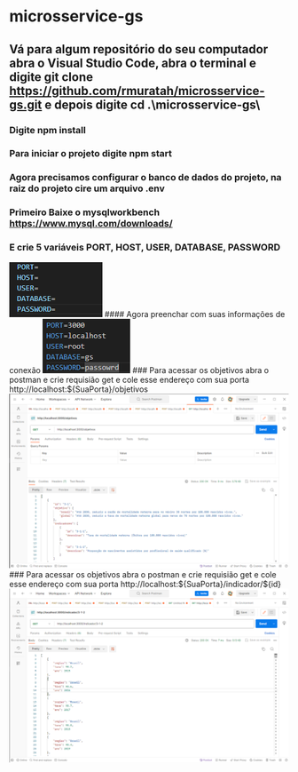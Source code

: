 # microsservice-gs
## Vá para algum repositório do seu computador abra o Visual Studio Code, abra o terminal e digite git clone https://github.com/rmuratah/microsservice-gs.git e depois digite cd .\microsservice-gs\
### Digite npm install
### Para iniciar o projeto digite npm start
### Agora precisamos configurar o banco de dados do projeto, na raiz do projeto cire um arquivo .env
### Primeiro Baixe o mysqlworkbench https://www.mysql.com/downloads/
### E crie 5 variáveis PORT, HOST, USER, DATABASE, PASSWORD
<img src="./imgsReadme/envexample.png" alt="env example">
#### Agora preenchar com suas informações de conexão
<img src="./imgsReadme/env.png" alt="env">
### Para acessar os objetivos abra o postman e crie requisião get e cole esse endereço com sua porta http://localhost:${SuaPorta}/objetivos
<img src="./imgsReadme/objetivos.png" alt="objetivos">
### Para acessar os objetivos abra o postman e crie requisião get e cole esse endereço com sua porta http://localhost:${SuaPorta}/indicador/${id}
<img src="./imgsReadme/indicador.png" alt="indicador">

